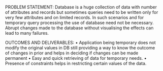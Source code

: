 PROBLEM STATEMENT: 
 Database is a huge collection of data with number of attributes and records but 
sometimes queries need to be written only for very few attributes and on limited 
records. In such scenarios and for temporary query processing the use of database 
need not be necessary. Abrupt changes made to the database without visualising the 
effects can lead to many failures.

OUTCOMES AND DELIVERABLES: 
• Application being temporary does not modify the original values in DB 
still providing a way to know the outcome of changes in prior and helps 
in deciding if changes can be made permanent 
• Easy and quick retrieving of data for temporary needs. 
• Presence of constraints helps in restricting certain values of the data.
